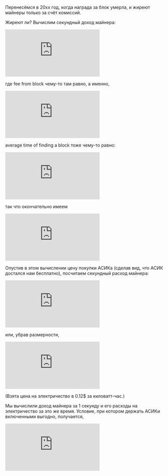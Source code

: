 Перенесёмся в 20xx год, когда награда за блок умерла, и жиреют майнеры только за счёт комиссий.

Жиреют ли? Вычислим секундный доход майнера:

![1](http://latex.codecogs.com/gif.latex?%5Ctext%7Bincome%20(in%20BTC)%7D%20%3D%20%5Cfrac%7B%5Ctext%7Bfee%20from%20block%7D%7D%7B%5Ctext%7Baverage%20time%20of%20finding%20a%20block%7D%7D)

где fee from block чему-то там равно, а именно,

![2](http://latex.codecogs.com/gif.latex?%5Ctext%7Bfee%20from%20block%7D%20%3D%20%5Ctext%7Baverage%20transaction%20fee%7D%20%5Ccdot%20%28%5Ctext%7BTPS%7D%20%5Ccdot%20600%29)

average time of finding a block тоже чему-то равно:

![3](http://latex.codecogs.com/gif.latex?%5Ctext%7Baverage%20time%20of%20finding%20a%20block%7D%20%3D%20%5Cfrac%7B2%5E%7B32%7D%20%5Ccdot%20%5Ctext%7Bdiff%7D%7D%7B%5Ctext%7Bhashrate%7D%7D)

так что окончательно имеем

![4](http://latex.codecogs.com/gif.latex?%5Ctext%7Bincome%20%28in%20BTC%29%7D%20%3D%20%5Cfrac%7B%5Ctext%7Baverage%20transaction%20fee%7D%20%5Ccdot%20%28%5Ctext%7BTPS%7D%20%5Ccdot%20600%29%20%5Ccdot%20%5Ctext%7Bhashrate%7D%7D%7B2%5E%7B32%7D%20%5Ccdot%20%5Ctext%7Bdiff%7D%7D)

Опустив в этом вычислении цену покупки АСИКа (сделав вид, что АСИК достался нам бесплатно), посчитаем секундный расход майнера:

![5](http://latex.codecogs.com/gif.latex?%5Ctext%7Bcost%20%28in%20USD%29%7D%20%3D%200.12%20%5Chskip%203%20pt%20%5Cfrac%7B%5C%24%7D%7B%5Ctext%7B%281000%20W%29%7D%20%5Ccdot%20%5Ctext%7B%283600%20sec%29%7D%7D%20%5Ccdot%20%5Ctext%7BW%7D%20%3D%20%5Cfrac%7B0.12%7D%7B3600000%7D%20%5Chskip%203%20pt%20%5Cfrac%7B%5C%24%7D%7B%5Ctext%7BkW%7D%20%5Ccdot%20%5Ctext%7Bhour%7D%7D%20%5Ccdot%20%5Ctext%7BW%7D)

или, убрав размерности,

![6](http://latex.codecogs.com/gif.latex?%5Ctext%7Bcost%20%28in%20USD%29%7D%20%3D%20%5Cfrac%7B0.12%7D%7B3600000%7D%20%5Ccdot%20%5Ctext%7BW%7D)

(Взята цена на электричество в 0.12$ за киловатт-час.)

Мы вычислили доход майнера за 1 секунду и его расходы на электричество за это же время. Условие, при котором держать АСИКи включенными выгодно, получается,

![7](http://latex.codecogs.com/gif.latex?%5Cfrac%7B%5Ctext%7Bav.transaction%20fee%7D%20%5Ccdot%20%28%5Ctext%7BTPS%7D%20%5Ccdot%20600%29%20%5Ccdot%20%5Ctext%7Bhashrate%7D%7D%7B2%5E%7B32%7D%20%5Ccdot%20%5Ctext%7Bdiff%7D%7D%20%5Ccdot%20%5Ctext%7Bprice%20of%201%20BTC%7D%20%3E%20%5Cfrac%7B0.12%7D%7B3600000%7D%20%5Ccdot%20%5Ctext%7BW%7D)
